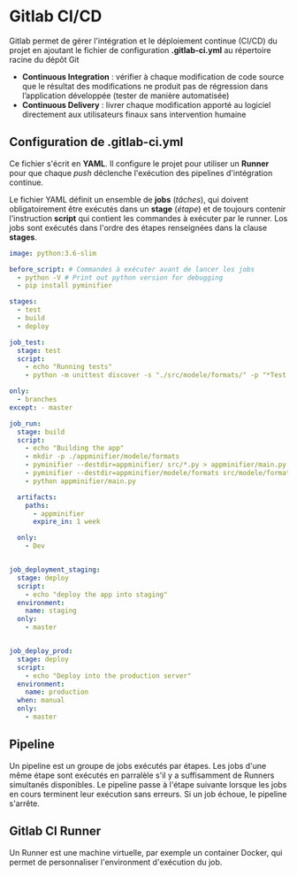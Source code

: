 # Gitlab CI/CD

Gitlab permet de gérer l'intégration et le déploiement continue (CI/CD) du projet en ajoutant le fichier de configuration **.gitlab-ci.yml** au répertoire racine du dépôt Git
- **Continuous Integration** : vérifier à chaque modification de code source que le résultat des modifications ne produit pas de régression dans l’application développée (tester de manière automatisée)
- **Continuous Delivery** : livrer chaque modification apporté au logiciel directement aux utilisateurs finaux sans intervention humaine

## Configuration de .gitlab-ci.yml

Ce fichier s'écrit en **YAML**. Il configure le projet pour utiliser un **Runner** pour que chaque *push* déclenche l'exécution des pipelines d'intégration continue.

Le fichier YAML définit un ensemble de **jobs** (*tâches*), qui doivent obligatoirement être exécutés dans un **stage** (*étape*) et de toujours contenir l'instruction **script** qui contient les commandes à exécuter par le runner. Los jobs sont exécutés dans l'ordre des étapes renseignées dans la clause **stages**.

```yml
image: python:3.6-slim

before_script: # Commandes à exécuter avant de lancer les jobs
  - python -V # Print out python version for debugging
  - pip install pyminifier

stages:
  - test
  - build
  - deploy

job_test:
  stage: test
  script:
    - echo "Running tests"
    - python -m unittest discover -s "./src/modele/formats/" -p "*Test.py"

only:
  - branches
except: - master

job_run:
  stage: build
  script:
    - echo "Building the app"
    - mkdir -p ./appminifier/modele/formats
    - pyminifier --destdir=appminifier/ src/*.py > appminifier/main.py
    - pyminifier --destdir=appminifier/modele/formats src/modele/formats/*.py
    - python appminifier/main.py

  artifacts:
    paths:
      - appminifier
      expire_in: 1 week

  only:
    - Dev


job_deployment_staging:
  stage: deploy
  script:
    - echo "deploy the app into staging"
  environment:
    name: staging
  only:
    - master


job_deploy_prod:
  stage: deploy
  script:
    - echo "Deploy into the production server"
  environment:
    name: production
  when: manual
  only:
    - master
```


## Pipeline

Un pipeline est un groupe de jobs exécutés par étapes. Les jobs d'une même étape sont exécutés en parralèle s'il y a suffisamment de Runners simultanés disponibles. Le pipeline passe à l'étape suivante lorsque les jobs en cours terminent leur exécution sans erreurs. Si un job échoue, le pipeline s'arrête.


## Gitlab CI Runner

Un Runner est une machine virtuelle, par exemple un container Docker, qui permet de personnaliser l'environment d'exécution du job.
